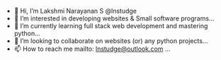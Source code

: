 - 👋 Hi, I’m Lakshmi Narayanan S @lnstudge
- 👀 I’m interested in developing websites & Small software programs...
- 🌱 I’m currently learning full stack web development and mastering python...
- 💞️ I’m looking to collaborate on websites (or) any python projects...
- 📫 How to reach me mailto: lnstudge@outlook.com ...

<!---
lnstudge/lnstudge is a ✨ special ✨ repository because its `README.md` (this file) appears on your GitHub profile.
You can click the Preview link to take a look at your changes.
--->
